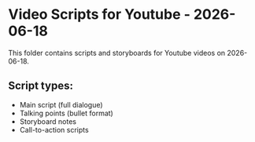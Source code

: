# Video Scripts for Youtube - 2026-06-18

This folder contains scripts and storyboards for Youtube videos on 2026-06-18.

## Script types:
- Main script (full dialogue)
- Talking points (bullet format)
- Storyboard notes
- Call-to-action scripts
